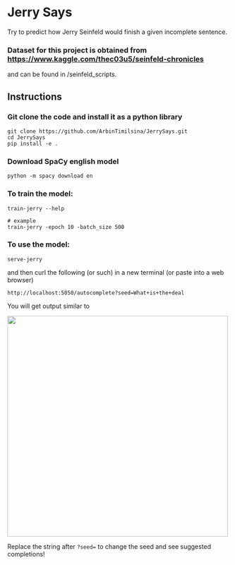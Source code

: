 # Jerry Says

Try to predict how Jerry Seinfeld would finish a given incomplete sentence.

### Dataset for this project is obtained from https://www.kaggle.com/thec03u5/seinfeld-chronicles
and can be found in /seinfeld_scripts.

## Instructions

### Git clone the code and install it as a python library
```
git clone https://github.com/ArbinTimilsina/JerrySays.git
cd JerrySays
pip install -e .
```

### Download SpaCy english model
```
python -m spacy download en
```

### To train the model:
```
train-jerry --help

# example
train-jerry -epoch 10 -batch_size 500
```

### To use the model:
```
serve-jerry
```
and then curl the following (or such) in a new terminal (or paste into a web browser)
```
http://localhost:5050/autocomplete?seed=What+is+the+deal
```

You will get output similar to

<img src="plots/output.png" style="width: 500px;"/>

Replace the string after ```?seed=``` to change the seed and see suggested completions!


